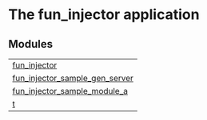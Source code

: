 

# The fun_injector application #


## Modules ##


<table width="100%" border="0" summary="list of modules">
<tr><td><a href="fun_injector.md" class="module">fun_injector</a></td></tr>
<tr><td><a href="fun_injector_sample_gen_server.md" class="module">fun_injector_sample_gen_server</a></td></tr>
<tr><td><a href="fun_injector_sample_module_a.md" class="module">fun_injector_sample_module_a</a></td></tr>
<tr><td><a href="t.md" class="module">t</a></td></tr></table>

